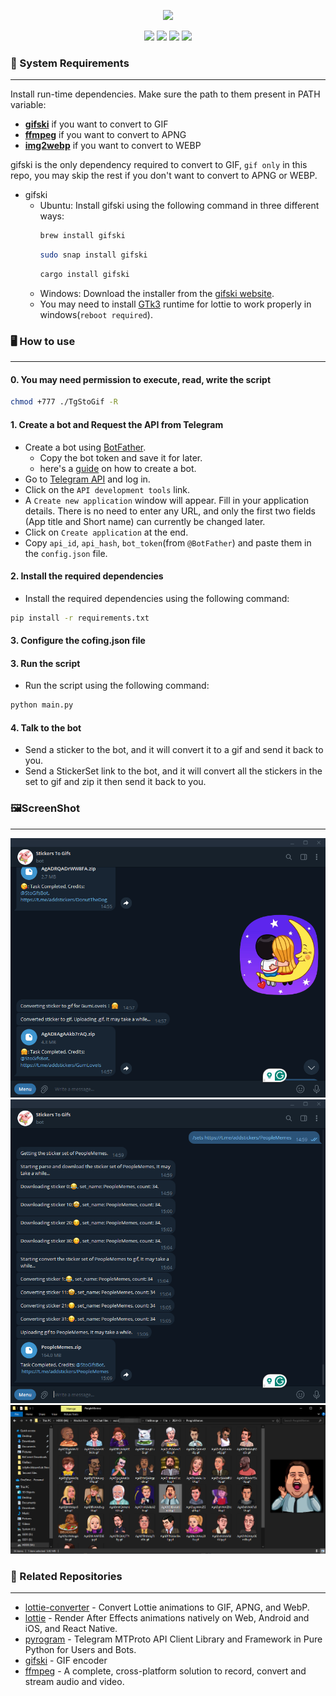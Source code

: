 <p align="center">
    <img src="./images/img_3.gif" width="256px">

</p>
<p align="center">
    <img src="https://img.shields.io/badge/Python-3.11-blue">
    <a href="//julym.com/"><img src="https://img.shields.io/badge/Site-julym.com-red"></a>
    <img src="https://img.shields.io/badge/version-1.0.0-yellow">
    <a href="//github.com/SwaggyMacro/TgStoGifBot"><img src="https://img.shields.io/badge/Repo-TgStoGifBot-green"></a>
</p>

### 📝 System Requirements
---
Install run-time dependencies. Make sure the path to them present in PATH variable:

- **[gifski](https://gif.ski)** if you want to convert to GIF
- **[ffmpeg](https://ffmpeg.org)** if you want to convert to APNG
- **[img2webp](https://developers.google.com/speed/webp/docs/img2webp)** if you want to convert to WEBP

gifski is the only dependency required to convert to GIF, `gif only` in this repo, you may skip the rest if you don't
want to convert to APNG or WEBP.

- gifski
    - Ubuntu: Install gifski using the following command in three different ways:
      ```bash
      brew install gifski
      ```
      ```bash
      sudo snap install gifski
      ```
      ```bash
      cargo install gifski
      ```
    - Windows: Download the installer from the [gifski website](https://gif.ski/).
    - You may need to install [GTk3](https://github.com/tschoonj/GTK-for-Windows-Runtime-Environment-Installer/releases)
      runtime for lottie to work properly in windows(`reboot required`).

### 🖥️ How to use
---

#### 0. You may need permission to execute, read, write the script

```bash
chmod +777 ./TgStoGif -R
```

#### 1. Create a bot and Request the API from Telegram
- Create a bot using [BotFather](https://t.me/BotFather).
    - Copy the bot token and save it for later.
    - here's a [guide](https://core.telegram.org/bots#6-botfather) on how to create a bot.
- Go to [Telegram API](https://my.telegram.org/auth) and log in.
- Click on the `API development tools` link.
- A `Create new application` window will appear. Fill in your application details. There is no need to enter any URL,
  and only the first two fields (App title and Short name) can currently be changed later.
- Click on `Create application` at the end.
- Copy `api_id`, `api_hash`, `bot_token`(from `@BotFather`) and paste them in the `config.json` file.

#### 2. Install the required dependencies

- Install the required dependencies using the following command:

```bash
pip install -r requirements.txt
```
#### 3. Configure the cofing.json file

#### 3. Run the script

- Run the script using the following command:
```bash
python main.py
```

#### 4. Talk to the bot
- Send a sticker to the bot, and it will convert it to a gif and send it back to you.
- Send a StickerSet link to the bot, and it will convert all the stickers in the set to gif and zip it then send it back to you.


### 🖼️ScreenShot
---
![Screenshot](./images/img.png)
![Screenshot](./images/img_1.png)
![Screenshot](./images/img_2.png)

### 🔗 Related Repositories
---
- [lottie-converter](https://github.com/ed-asriyan/lottie-converter) - Convert Lottie animations to GIF, APNG, and WebP.
- [lottie](https://gitlab.com/mattbas/python-lottie) - Render After Effects animations natively on Web, Android and iOS,
  and React Native.
- [pyrogram](https://github.com/pyrogram/pyrogram) - Telegram MTProto API Client Library and Framework in Pure Python
  for Users and Bots.
- [gifski](https://github.com/ImageOptim/gifski) - GIF encoder
- [ffmpeg](https://github.com/FFmpeg/FFmpeg) - A complete, cross-platform solution to record, convert and stream audio
  and video.